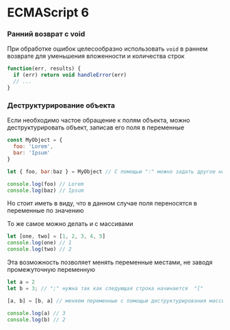 # ECMAScript 6
### Ранний возврат с void
При обработке ошибок целесообразно использовать `void` в раннем возврате для уменьшения вложенности и количества строк
```javascript
function(err, results) {
  if (err) return void handleError(err)
  // ...
}
```
### Деструктурирование объекта
Если необходимо частое обращение к полям объекта, можно деструктурировать объект, записав его поля в переменные
```javascript
const MyObject = {
  foo: 'Lorem',
  bar: 'Ipsum'
}

let { foo, bar:baz } = MyObject // С помощью ":" можно задать другое название переменной

console.log(foo) // Lorem
console.log(baz) // Ipsum
```
Но стоит иметь в виду, что в данном случае поля переносятся в переменные по значению

То же самое можно делать и с массивами
```javascript
let [one, two] = [1, 2, 3, 4, 5]
console.log(one) // 1
console.log(two) // 2
```
Эта возможность позволяет менять переменные местами, не заводя промежуточную переменную
```javascript
let a = 2
let b = 3; // ";" нужна так как следующая строка начинается  "["

[a, b] = [b, a] // меняем переменные с помощью деструктурирования массива

console.log(a) // 3
console.log(b) // 2
```


